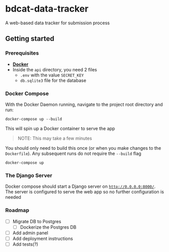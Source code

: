 # bdcat-data-tracker

A web-based data tracker for submission process

## Getting started

### Prerequisites

- **[Docker](https://www.docker.com/get-started)**
- Inside the `api` directory, you need 2 files
  - `.env` with the value `SECRET_KEY`
  - `db.sqlite3` file for the database

### Docker Compose

With the Docker Daemon running, navigate to the project root directory and run:

```
docker-compose up --build
```

This will spin up a Docker container to serve the app

> NOTE: This may take a few minutes

You should only need to build this once (or when you make changes to the `Dockerfile`).
Any subsequent runs do not require the `--build` flag

```
docker-compose up
```

### The Django Server

Docker compose should start a Django server on [`http://0.0.0.0:8000/`](http://0.0.0.0:8000/).
The server is configured to serve the web app so no further configuration is needed

### Roadmap

- [ ] Migrate DB to Postgres
  - [ ] Dockerize the Postgres DB
- [ ] Add admin panel
- [ ] Add deployment instructions
- [ ] Add tests(?)
